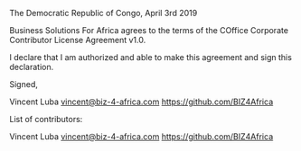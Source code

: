 The Democratic Republic of Congo, April 3rd 2019

Business Solutions For Africa agrees to the terms of the COffice Corporate Contributor License
Agreement v1.0.

I declare that I am authorized and able to make this agreement and sign this
declaration.

Signed,

Vincent Luba vincent@biz-4-africa.com https://github.com/BIZ4Africa

List of contributors:

Vincent Luba vincent@biz-4-africa.com https://github.com/BIZ4Africa
